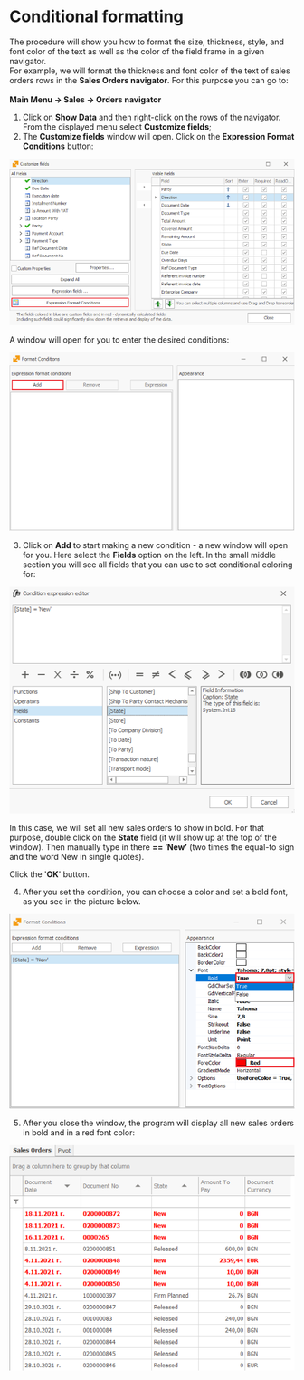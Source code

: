 # Conditional formatting

The procedure will show you how to format the size, thickness, style, and font color of the text as well as the color of the field frame in a given navigator. <br>
	For example, we will format the thickness and font color of the text of sales orders rows in the <b>Sales Orders navigator</b>. For this purpose you can go to: <br>  
	<b> Main Menu -> Sales -> Orders navigator </b>

1.	Click on <b>Show Data</b> and then right-click on the rows of the navigator. From the displayed menu select <b>Customize fields</b>;
2.	The <b>Customize fields</b> window will open. Click on the <b>Expression Format Conditions</b> button: 

![Customize fields](pictures/customize-fileds.png)

A window will open for you to enter the desired conditions:

![Format Conditions](pictures/format-conditions.png)
 
3.	Click on **Add** to start making a new condition - a new window will open for you. Here select the **Fields** option on the left. In the small middle section you will see all fields that you can use to set conditional coloring for:

![Condition expression editor](pictures/condition-expression-editor.png)
 
In this case, we will set all new sales orders to show in bold. For that purpose, double click on the <b>State</b> field (it will show up at the top of the window). Then manually type in there <b> == ‘New’</b> (two times the equal-to sign and the word New in single quotes).

Click the '**OK**' button.

4.	After you set the condition, you can choose a color and set a bold font, as you see in the picture below.

![New state condition](pictures/new-state-condition2.png)
 

5.	After you close the window, the program will display all new sales orders in bold and in a red font color:

![Orders in bold](pictures/orders-in-bold3.png)
